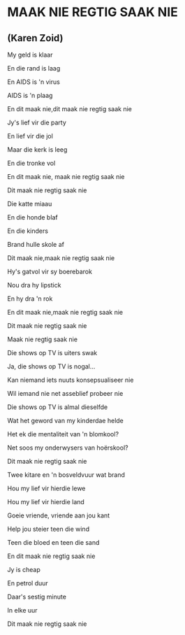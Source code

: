 # MAAK NIE REGTIG SAAK NIE
## (Karen Zoid)

My geld is klaar

En die rand is laag

En AIDS is 'n virus

AIDS is 'n plaag


En dit maak nie,dit maak nie regtig saak nie

Jy's lief vir die party

En lief vir die jol

Maar die kerk is leeg

En die tronke vol


En dit maak nie, maak nie regtig saak nie

Dit maak nie regtig saak nie


Die katte miaau

En die honde blaf

En die kinders

Brand hulle skole af


Dit maak nie,maak nie regtig saak nie


Hy's gatvol vir sy boerebarok

Nou dra hy lipstick

En hy dra 'n rok


En dit maak nie,maak nie regtig saak nie


Dit maak nie regtig saak nie

Maak nie regtig saak nie


Die shows op TV is uiters swak

Ja, die shows op TV is nogal...

Kan niemand iets nuuts konsepsualiseer nie

Wil iemand nie net asseblief probeer nie

Die shows op TV is almal dieselfde

Wat het geword van my kinderdae helde

Het ek die mentaliteit van 'n blomkool?

Net soos my onderwysers van hoërskool?


Dit maak nie regtig saak nie


Twee kitare en 'n bosveldvuur wat brand

Hou my lief vir hierdie lewe

Hou my lief vir hierdie land

Goeie vriende, vriende aan jou kant

Help jou steier teen die wind

Teen die bloed en teen die sand


En dit maak nie regtig saak nie


Jy is cheap

En petrol duur

Daar's sestig minute

In elke uur


Dit maak nie regtig saak nie

